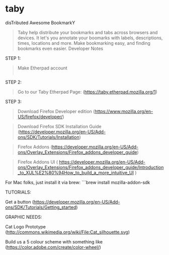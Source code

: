 taby
====

disTributed Awesome BookmarkY

> Taby help distribute your bookmarks and tabs across browsers and devices. It let's you annotate your boomarks with labels, descriptions, times, locations and more. Make bookmarking easy, and finding bookmarks even easier.
 Developer Notes
 
STEP 1:

> Make Etherpad account
> ```Andrew will approve you to get in

STEP 2:

> Go to our Taby Etherpad Page: (https://taby.etherpad.mozilla.org/1)

STEP 3:

> Download Firefox Developer edition (https://www.mozilla.org/en-US/firefox/developer/)

> Download Firefox SDK Installation Guide (https://developer.mozilla.org/en-US/Add-ons/SDK/Tutorials/Installation)

> Firefox Addons (https://developer.mozilla.org/en-US/Add-ons/Overlay_Extensions/Firefox_addons_developer_guide)

> Firefox Addons UI ( https://developer.mozilla.org/en-US/Add-ons/Overlay_Extensions/Firefox_addons_developer_guide/Introduction_to_XUL%E2%80%94How_to_build_a_more_intuitive_UI )

For Mac folks, just install it via brew: ```brew install mozilla-addon-sdk

TUTORIALS:

Get a button (https://developer.mozilla.org/en-US/Add-ons/SDK/Tutorials/Getting_started)


GRAPHIC NEEDS:

Cat Logo Prototype (http://commons.wikimedia.org/wiki/File:Cat_silhouette.svg)

Build us a 5 colour scheme with something like (https://color.adobe.com/create/color-wheel/)
